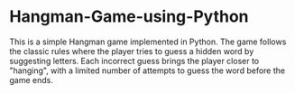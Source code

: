 # Hangman-Game-using-Python
This is a simple Hangman game implemented in Python. The game follows the classic rules where the player tries to guess a hidden word by suggesting letters. Each incorrect guess brings the player closer to "hanging", with a limited number of attempts to guess the word before the game ends.
